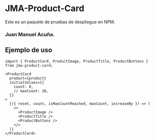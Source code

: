 # JMA-Product-Card

Este es un paquete de pruebas de despliegue en NPM.

### Juan Manuel Acuña.

## Ejemplo de uso

```
import { ProductCard, ProductImage, ProductTitle, ProductButtons } from jma-product-card;
```

```
<ProductCard
  product={product}
  initialValues={{
    count: 0,
    // maxCount: 10,
  }}
>
  {({ reset, count, isMaxCountReached, maxCount, increaseBy }) => (
    <>
      <ProductImage />
      <ProductTitle />
      <ProductButtons />
    </>
  )}
</ProductCard>
```
